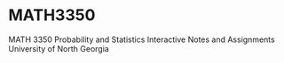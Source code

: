 # MATH3350
MATH 3350 Probability and Statistics
Interactive Notes and Assignments 
University of North Georgia
